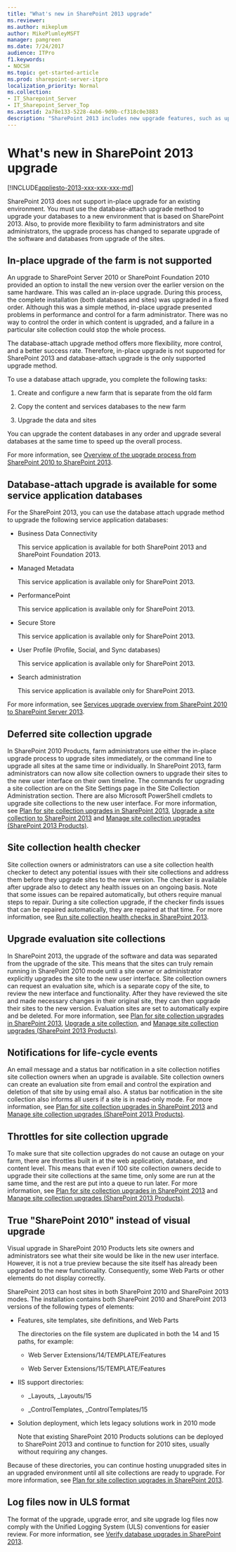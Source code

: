 ```yaml
---
title: "What's new in SharePoint 2013 upgrade"
ms.reviewer: 
ms.author: mikeplum
author: MikePlumleyMSFT
manager: pamgreen
ms.date: 7/24/2017
audience: ITPro
f1.keywords:
- NOCSH
ms.topic: get-started-article
ms.prod: sharepoint-server-itpro
localization_priority: Normal
ms.collection:
- IT_Sharepoint_Server
- IT_Sharepoint_Server_Top
ms.assetid: 2a78e133-5228-4ab6-9d9b-cf318c0e3883
description: "SharePoint 2013 includes new upgrade features, such as upgrade for service applications, a site health checker, and upgrade for site collections."
---
```


# What's new in SharePoint 2013 upgrade

[!INCLUDE[appliesto-2013-xxx-xxx-xxx-md](../includes/appliesto-2013-xxx-xxx-xxx-md.md)]
  
SharePoint 2013 does not support in-place upgrade for an existing environment. You must use the database-attach upgrade method to upgrade your databases to a new environment that is based on SharePoint 2013. Also, to provide more flexibility to farm administrators and site administrators, the upgrade process has changed to separate upgrade of the software and databases from upgrade of the sites. 
  
## In-place upgrade of the farm is not supported
<a name="NoInplace"> </a>

An upgrade to SharePoint Server 2010 or SharePoint Foundation 2010 provided an option to install the new version over the earlier version on the same hardware. This was called an in-place upgrade. During this process, the complete installation (both databases and sites) was upgraded in a fixed order. Although this was a simple method, in-place upgrade presented problems in performance and control for a farm administrator. There was no way to control the order in which content is upgraded, and a failure in a particular site collection could stop the whole process.
  
The database-attach upgrade method offers more flexibility, more control, and a better success rate. Therefore, in-place upgrade is not supported for SharePoint 2013 and database-attach upgrade is the only supported upgrade method.
  
To use a database attach upgrade, you complete the following tasks:
  
1. Create and configure a new farm that is separate from the old farm
    
2. Copy the content and services databases to the new farm
    
3. Upgrade the data and sites
    
You can upgrade the content databases in any order and upgrade several databases at the same time to speed up the overall process.
  
For more information, see [Overview of the upgrade process from SharePoint 2010 to SharePoint 2013](overview-of-the-upgrade-process-from-sharepoint-2010-to-sharepoint-2013.md).
  
## Database-attach upgrade is available for some service application databases
<a name="DBattachforservices"> </a>

For the SharePoint 2013, you can use the database attach upgrade method to upgrade the following service application databases:
  
- Business Data Connectivity
    
    This service application is available for both SharePoint 2013 and SharePoint Foundation 2013.
    
- Managed Metadata
    
    This service application is available only for SharePoint 2013.
    
- PerformancePoint
    
    This service application is available only for SharePoint 2013.
    
- Secure Store
    
    This service application is available only for SharePoint 2013.
    
- User Profile (Profile, Social, and Sync databases)
    
    This service application is available only for SharePoint 2013.
    
- Search administration
    
    This service application is available only for SharePoint 2013.
    
For more information, see [Services upgrade overview from SharePoint 2010 to SharePoint Server 2013](services-upgrade-overview-from-sharepoint-2010-to-sharepoint-server-2013.md).
  
## Deferred site collection upgrade
<a name="SiteCollUpgrade"> </a>

In SharePoint 2010 Products, farm administrators use either the in-place upgrade process to upgrade sites immediately, or the command line to upgrade all sites at the same time or individually. In SharePoint 2013, farm administrators can now allow site collection owners to upgrade their sites to the new user interface on their own timeline. The commands for upgrading a site collection are on the Site Settings page in the Site Collection Administration section. There are also Microsoft PowerShell cmdlets to upgrade site collections to the new user interface. For more information, see [Plan for site collection upgrades in SharePoint 2013](/previous-versions/office/sharepoint-server-2010/ff191199(v=office.14)), [Upgrade a site collection to SharePoint 2013](upgrade-a-site-collection-to-sharepoint-2013.md) and [Manage site collection upgrades (SharePoint 2013 Products)](/SharePoint/upgrade-and-update/manage-site-collection-upgrades-to-sharepoint-2013).
  
## Site collection health checker
<a name="HealthChecker"> </a>

Site collection owners or administrators can use a site collection health checker to detect any potential issues with their site collections and address them before they upgrade sites to the new version. The checker is available after upgrade also to detect any health issues on an ongoing basis. Note that some issues can be repaired automatically, but others require manual steps to repair. During a site collection upgrade, if the checker finds issues that can be repaired automatically, they are repaired at that time. For more information, see [Run site collection health checks in SharePoint 2013](/SharePoint/sharepoint-server).
  
## Upgrade evaluation site collections
<a name="EvalSites"> </a>

In SharePoint 2013, the upgrade of the software and data was separated from the upgrade of the site. This means that the sites can truly remain running in SharePoint 2010 mode until a site owner or administrator explicitly upgrades the site to the new user interface. Site collection owners can request an evaluation site, which is a separate copy of the site, to review the new interface and functionality. After they have reviewed the site and made necessary changes in their original site, they can then upgrade their sites to the new version. Evaluation sites are set to automatically expire and be deleted. For more information, see [Plan for site collection upgrades in SharePoint 2013](/previous-versions/office/sharepoint-server-2010/ff191199(v=office.14)#EvalSites), [Upgrade a site collection](upgrade-a-site-collection.md), and [Manage site collection upgrades (SharePoint 2013 Products)](/SharePoint/upgrade-and-update/manage-site-collection-upgrades-to-sharepoint-2013).
  
## Notifications for life-cycle events
<a name="Notifications"> </a>

An email message and a status bar notification in a site collection notifies site collection owners when an upgrade is available. Site collection owners can create an evaluation site from email and control the expiration and deletion of that site by using email also. A status bar notification in the site collection also informs all users if a site is in read-only mode. For more information, see [Plan for site collection upgrades in SharePoint 2013](/previous-versions/office/sharepoint-server-2010/ff191199(v=office.14)#Notifications) and [Manage site collection upgrades (SharePoint 2013 Products)](/SharePoint/upgrade-and-update/manage-site-collection-upgrades-to-sharepoint-2013).
  
## Throttles for site collection upgrade
<a name="Notifications"> </a>

To make sure that site collection upgrades do not cause an outage on your farm, there are throttles built in at the web application, database, and content level. This means that even if 100 site collection owners decide to upgrade their site collections at the same time, only some are run at the same time, and the rest are put into a queue to run later. For more information, see [Plan for site collection upgrades in SharePoint 2013](/previous-versions/office/sharepoint-server-2010/ff191199(v=office.14)#Throttling) and [Manage site collection upgrades (SharePoint 2013 Products)](/SharePoint/upgrade-and-update/manage-site-collection-upgrades-to-sharepoint-2013).
  
## True "SharePoint 2010" instead of visual upgrade
<a name="SiteMode"> </a>

Visual upgrade in SharePoint 2010 Products lets site owners and administrators see what their site would be like in the new user interface. However, it is not a true preview because the site itself has already been upgraded to the new functionality. Consequently, some Web Parts or other elements do not display correctly.
  
SharePoint 2013 can host sites in both SharePoint 2010 and SharePoint 2013 modes. The installation contains both SharePoint 2010 and SharePoint 2013 versions of the following types of elements:
  
- Features, site templates, site definitions, and Web Parts
    
    The directories on the file system are duplicated in both the 14 and 15 paths, for example:
    
  - Web Server Extensions/14/TEMPLATE/Features 
    
  - Web Server Extensions/15/TEMPLATE/Features
    
- IIS support directories:
    
  - _Layouts, _Layouts/15
    
  - _ControlTemplates, _ControlTemplates/15
    
- Solution deployment, which lets legacy solutions work in 2010 mode
    
    Note that existing SharePoint 2010 Products solutions can be deployed to SharePoint 2013 and continue to function for 2010 sites, usually without requiring any changes. 
    
Because of these directories, you can continue hosting unupgraded sites in an upgraded environment until all site collections are ready to upgrade. For more information, see [Plan for site collection upgrades in SharePoint 2013](/previous-versions/office/sharepoint-server-2010/ff191199(v=office.14)#SiteModes).
  
## Log files now in ULS format
<a name="SiteMode"> </a>

The format of the upgrade, upgrade error, and site upgrade log files now comply with the Unified Logging System (ULS) conventions for easier review. For more information, see [Verify database upgrades in SharePoint 2013](verify-upgrade.md).
  

